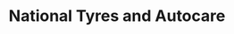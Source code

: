 ---
title: "National Tyres and Autocare"
url: /ayr/national-tyres-and-autocare/
shop: car repair
---